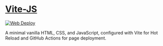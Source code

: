 # [Vite-JS](biggestcookie.github.io/vite-js/)

[![Web Deploy](https://github.com/biggestcookie/vite-js/actions/workflows/web-deploy.yml/badge.svg)](https://github.com/biggestcookie/vite-js/actions/workflows/web-deploy.yml)

A minimal vanilla HTML, CSS, and JavaScript, configured with Vite for Hot Reload and GitHub Actions for page deployment.

